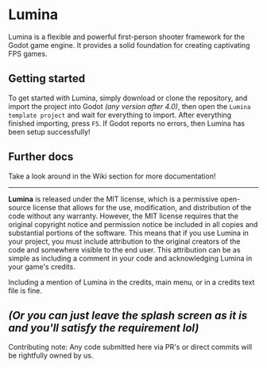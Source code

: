 # Lumina
Lumina is a flexible and powerful first-person shooter framework for the Godot game engine. It provides a solid foundation for creating captivating FPS games.

## Getting started
To get started with Lumina, simply download or clone the repository, and import the project into Godot _(any version after 4.0)_, then open the `Lumina template project` and wait for everything to import.
After everything finished importing, press `F5`. If Godot reports no errors, then Lumina has been setup successfully!

## Further docs
Take a look around in the Wiki section for more documentation!

---
**Lumina** is released under the MIT license, which is a permissive open-source license that allows for the use, modification, and distribution of the code without any warranty. However, the MIT license requires that the original copyright notice and permission notice be included in all copies and substantial portions of the software. This means that if you use Lumina in your project, you must include attribution to the original creators of the code and somewhere visible to the end user. This attribution can be as simple as including a comment in your code and acknowledging Lumina in your game's credits.

Including a mention of Lumina in the credits, main menu, or in a credits text file is fine.

_(Or you can just leave the splash screen as it is and you'll satisfy the requirement lol)_
---

Contributing note: Any code submitted here via PR's or direct commits will be rightfully owned by us.
